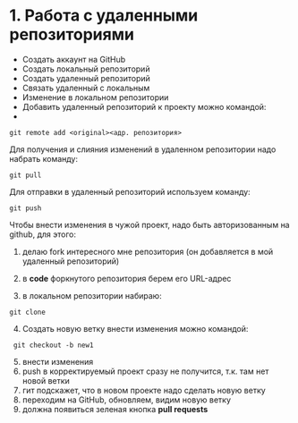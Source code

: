 # 1. Работа с удаленными репозиториями
*  Создать аккаунт на GitHub
* Coздать локальный репозиторий
* Создать удаленный репозиторий
* Связать удаленный с локальным
* Изменение в локальном репозитории
* Добавить удаленный репозиторий к проекту можно командой:
* 
```
git remote add <original><адр. репозитория>

```
Для получения и слияния изменений в удаленном репозитории надо набрать команду:

```
git pull
```
Для отправки в удаленный репозиторий используем команду:
```
git push

```
Чтобы внести изменения в чужой проект, надо быть авторизованным на github, для этого:
1. делаю fork интересного мне репозитория (он добавляется в мой удаленный репозиторий) 
2. в  **code** форкнутого репозитория берем его URL-адрес

3. в локальном репозитории набираю:
```
git clone
```
4. Создать новую ветку  внести изменения можно командой:
```
 git checkout -b new1
 ```
5. внести изменения
6. push в корректируемый проект сразу не получится, т.к. там нет новой ветки
7. гит подскажет, что в новом проекте надо  сделать новую ветку
8. переходим на GitHub, обновляем, видим новую ветку
9. должна появиться зеленая кнопка **pull requests**